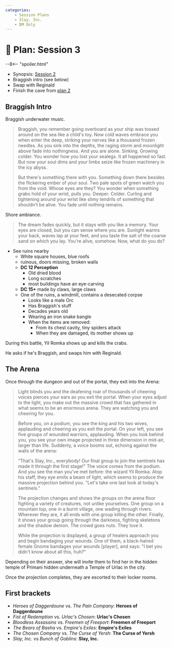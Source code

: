```yaml
---
categories:
    - Session Plans
    - Slay, Inc.
    - DM Only
---
```


# 🔐 Plan: Session 3

--8<-- "spoiler.html"

- Synopsis: [Session 2](../sessions/session-2.md)
- Braggish intro (see below)
- Swap with Reginald
- Finish the cave from [plan 2](plan-2.md)

## Braggish Intro

Braggish underwater music.

> Braggish, you remember going overboard as your ship was tossed around on the sea like a child's toy. Now cold waves embrace you when enter the deep, striking your nerves like a thousand frozen needles. As you sink into the depths, the raging storm and moonlight above fade into nothingness. And you are alone. Sinking. Growing colder. You wonder how you lost your sealegs. It all happened so fast. But now your soul dims and your limbs seize like frozen machinery in the icy abyss.
>
> But there's something there with you. Something down there besides the flickering ember of your soul. Two pale spots of green watch you from the void. Whose eyes are they? You wonder when something grabs hold of your wrist, pulls you. Deeper. Colder. Curling and tightening around your wrist like slimy tendrils of something that shouldn't be alive. You fade until nothing remains.

Shore ambiance.

> The dream fades quickly, but it stays with you like a memory. Your eyes are closed, but you can sense where you are. Sunlight warms your back, waves lap at your feet, and you taste the salt of the coarse sand on which you lay. You're alive, somehow. Now, what do you do?

- See ruins nearby
  - White square houses, blue roofs
  - ruinous, doors missing, broken walls
  - **DC 12 Perception**
    - Old dried blood
    - Long scratches
    - most buildings have an eye-carving
  - **DC 15+** made by claws, large claws
  - One of the ruins, a windmill, contains a desecated corpse
    - Looks like a male Orc
    - Has Braggish's stuff
    - Decades years old
    - Wearing an iron snake bangle
    - When the items are removed:
      - From its chest cavity, tiny spiders attack
      - When they are damaged, its mother shows up

During this battle, Yil Romka shows up and kills the crabs.

He asks if he's Braggish, and swaps him with Reginald.

## The Arena

Once through the dungeon and out of the portal, they exit into the Arena:

> Light blinds you and the deafening roar of thousands of cheering voices pierces your ears as you exit the portal. When your eyes adjust to the light, you make out the massive crowd that has gathered in what seems to be an enormous arena. They are watching you and cheering for you.
>  
> Before you, on a podium, you see the king and his two wives, applauding and cheering as you exit the portal. On your left, you see five groups of wounded warriors, applauding. When you look behind you, you see your own image projected in three dimension in mid-air, larger than life. Suddenly, a voice booms out, echoing against the walls of the arena:
>  
> "That's Slay, Inc., everybody! Our final group to join the sentinels has made it through the first stage!" The voice comes from the podium. And you see the man you've met before: the wizard Yil Romka. Atop his staff, they eye emits a beam of light, which seems to produce the massive projection behind you. "Let's take one last look at today's sentinels."
>  
> The projection changes and shows the groups on the arena floor fighting a variety of creatures, not unlike yourselves. One group on a mountain top, one in a burnt village, one wading through rivers. Wherever they are, it all ends with one group killing the other. Finally, it shows your group going through the darkness, fighting skeletons and the shadow demon. The crowd goes nuts. They love it.
>  
> While the projection is displayed, a group of healers approach you and begin bandaging your wounds. One of them, a black-haired female Gnome bandages your wounds [player], and says: "I bet you didn't know about all this, huh?"

Depending on their answer, she will invite them to find her in the hidden temple of Primani hidden underneath a Temple of Urlac in the city.

Once the projection completes, they are escorted to their locker rooms.

## First brackets

- *Heroes of Daggerdoune* vs. *The Pain Company*: **Heroes of Daggerdoune**
- *Fist of Redemption* vs. *Urlac's Chosen*: **Urlac's Chosen**
- *Bloodless Assassins* vs. *Freemen of Freeport*: **Freemen of Freeport**
- *The Bears of Basha* vs. *Empire's Exiles*: **Empire's Exiles**
- *The Chosen Company* vs. *The Curse of Yersh*: **The Curse of Yersh**
- *Slay, Inc.* vs *Bunch of Goblins*: **Slay, Inc.**
